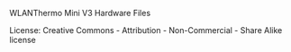 WLANThermo Mini V3 Hardware Files

License: Creative Commons - Attribution - Non-Commercial - Share Alike license
